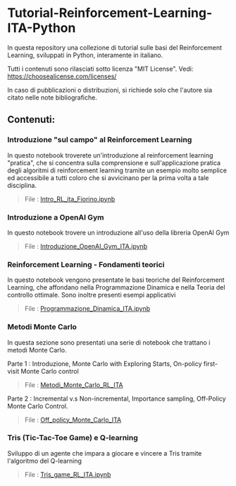 # Tutorial-Reinforcement-Learning-ITA-Python

In questa repository una collezione di tutorial sulle basi del Reinforcement Learning, sviluppati in Python, interamente in italiano.

Tutti i contenuti sono rilasciati sotto licenza "MIT License". Vedi: https://choosealicense.com/licenses/ 

In caso di pubblicazioni o distribuzioni, si richiede solo che l'autore sia citato nelle note bibliografiche.

## Contenuti:

### Introduzione "sul campo" al Reinforcement Learning 
In questo notebook troverete un'introduzione al reinforcement learning "pratica", che si concentra sulla comprensione e sull'applicazione pratica degli algoritmi di reinforcement learning tramite un esempio molto semplice ed accessibile a tutti coloro che si avvicinano per la prima volta a tale disciplina.

>File : [Intro_RL_ita_Fiorino.ipynb](https://github.com/MarioFiorino/Tutorial-Reinforcement-Learning-ITA-Python/blob/main/Intro_RL_ita_Fiorino.ipynb)

### Introduzione a OpenAI Gym
In questo notebook trovere un introduzione all'uso della libreria OpenAI Gym

>File : [Introduzione_OpenAI_Gym_ITA.ipynb](https://github.com/MarioFiorino/Tutorial-Reinforcement-Learning-ITA-Python/blob/main/Introduzione_OpenAI_Gym.ipynb)


### Reinforcement Learning - Fondamenti teorici
In questo notebook vengono presentate le basi teoriche del Reinforcement Learning, che affondano nella Programmazione Dinamica e nella Teoria del controllo ottimale. Sono inoltre presenti esempi applicativi

>File : [Programmazione_Dinamica_ITA.ipynb](https://github.com/MarioFiorino/Tutorial-Reinforcement-Learning-ITA-Python/blob/main/Programmazione_Dinamica_ITA.ipynb)

### Metodi Monte Carlo
In questa sezione sono presentati una serie di notebook che trattano i metodi Monte Carlo.

Parte 1 : Introduzione, Monte Carlo with Exploring Starts, On-policy first-visit Monte Carlo control
>File : [Metodi_Monte_Carlo_RL_ITA](https://github.com/MarioFiorino/Tutorial-Reinforcement-Learning-ITA-Python/blob/main/Metodi_Monte_Carlo_RL_ITA.ipynb)

Parte 2 : Incremental v.s Non-incremental, Importance sampling, Off-Policy Monte Carlo Control.
>File : [Off_policy_Monte_Carlo_ITA](https://github.com/MarioFiorino/Tutorial-Reinforcement-Learning-ITA-Python/blob/main/Off_policy_Monte_Carlo_ITA.ipynb)

### Tris (Tic-Tac-Toe Game) e Q-learning 
Sviluppo di un agente che impara a giocare e vincere a Tris tramite l'algoritmo del Q-learning

>File : [Tris_game_RL_ITA.ipynb](https://github.com/MarioFiorino/Tutorial-Reinforcement-Learning-ITA-Python/blob/main/Tris_game_RL_ITA.ipynb)


